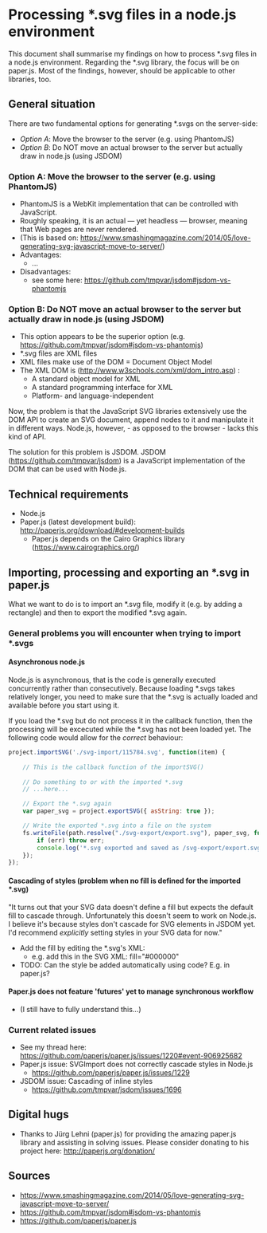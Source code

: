 # Processing *.svg files in a node.js environment
This document shall summarise my findings on how to process *.svg files in a node.js environment.
Regarding the *.svg library, the focus will be on paper.js. Most of the findings, however, should be applicable to other libraries, too.

## General situation

There are two fundamental options for generating *.svgs on the server-side:
* *Option A*: Move the browser to the server (e.g. using PhantomJS)
* *Option B*: Do NOT move an actual browser to the server but actually draw in node.js (using JSDOM)

### Option A: Move the browser to the server (e.g. using PhantomJS)
* PhantomJS is a WebKit implementation that can be controlled with JavaScript.
* Roughly speaking, it is an actual — yet headless — browser, meaning that Web pages are never rendered.
* (This is based on: https://www.smashingmagazine.com/2014/05/love-generating-svg-javascript-move-to-server/)
* Advantages:
  * ...
* Disadvantages:
  * see some here: https://github.com/tmpvar/jsdom#jsdom-vs-phantomjs

### Option B: Do NOT move an actual browser to the server but actually draw in node.js (using JSDOM)
* This option appears to be the superior option (e.g. https://github.com/tmpvar/jsdom#jsdom-vs-phantomjs)
* *.svg files are XML files
* XML files make use of the DOM = Document Object Model
* The XML DOM is (http://www.w3schools.com/xml/dom_intro.asp) :
  * A standard object model for XML
  * A standard programming interface for XML
  * Platform- and language-independent

Now, the problem is that the JavaScript SVG libraries extensively use the DOM API to create an SVG document, append nodes to it and manipulate it in different ways. 
Node.js, however, - as opposed to the browser - lacks this kind of API.

The solution for this problem is JSDOM.
JSDOM (https://github.com/tmpvar/jsdom) is a JavaScript implementation of the DOM that can be used with Node.js.


## Technical requirements

* Node.js
* Paper.js (latest development build): http://paperjs.org/download/#development-builds
  * Paper.js depends on the Cairo Graphics library (https://www.cairographics.org/)

## Importing, processing and exporting an *.svg in paper.js
What we want to do is to import an *.svg file, modify it (e.g. by adding a rectangle) and then to export the modified *.svg again.

### General problems you will encounter when trying to import *.svgs

#### Asynchronous node.js
Node.js is asynchronous, that is the code is generally executed concurrently rather than consecutively. Because loading *.svgs takes relatively longer, you need to make sure that the *.svg is actually loaded and available before you start using it.

If you load the *.svg but do not process it in the callback function, then the processing will be excecuted while the *.svg has not been loaded yet.
The following code would allow for the _correct_ behaviour:

```javascript
project.importSVG('./svg-import/115784.svg', function(item) {
    
    // This is the callback function of the importSVG()
    
    // Do something to or with the imported *.svg
    // ...here...

    // Export the *.svg again
    var paper_svg = project.exportSVG({ asString: true });

    // Write the exported *.svg into a file on the system
    fs.writeFile(path.resolve("./svg-export/export.svg"), paper_svg, function (err) {
        if (err) throw err;
        console.log('*.svg exported and saved as /svg-export/export.svg!');
    });
});
```

#### Cascading of styles (problem when no fill is defined for the imported *.svg)

"It turns out that your SVG data doesn't define a fill but expects the default fill to cascade through. Unfortunately this doesn't seem to work on Node.js.
I believe it's because styles don't cascade for SVG elements in JSDOM yet. I'd recommend _explicitly_ setting styles in your SVG data for now."

* Add the fill by editing the *.svg's XML:
  * e.g. add this in the SVG XML: fill="#000000"
* TODO: Can the style be added automatically using code? E.g. in paper.js?

#### Paper.js does not feature 'futures' yet to manage synchronous workflow

* (I still have to fully understand this...)

### Current related issues

* See my thread here: https://github.com/paperjs/paper.js/issues/1220#event-906925682
* Paper.js issue: SVGImport does not correctly cascade styles in Node.js
  * https://github.com/paperjs/paper.js/issues/1229
* JSDOM issue: Cascading of inline styles
  * https://github.com/tmpvar/jsdom/issues/1696

## Digital hugs
* Thanks to Jürg Lehni (paper.js) for providing the amazing paper.js library and assisting in solving issues. Please consider donating to his project here: http://paperjs.org/donation/

## Sources
* https://www.smashingmagazine.com/2014/05/love-generating-svg-javascript-move-to-server/
* https://github.com/tmpvar/jsdom#jsdom-vs-phantomjs
* https://github.com/paperjs/paper.js
